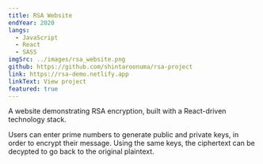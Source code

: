 ```yaml
---
title: RSA Website
endYear: 2020
langs:
  - JavaScript
  - React
  - SASS
imgSrc: ../images/rsa_website.png
github: https://github.com/shintaroonuma/rsa-project
link: https://rsa-demo.netlify.app
linkText: View project
featured: true
---
```


A website demonstrating RSA encryption, built with a React-driven technology
stack.

Users can enter prime numbers to generate public and private keys, in order to
encrypt their message. Using the same keys, the ciphertext can be decypted to go
back to the original plaintext.
